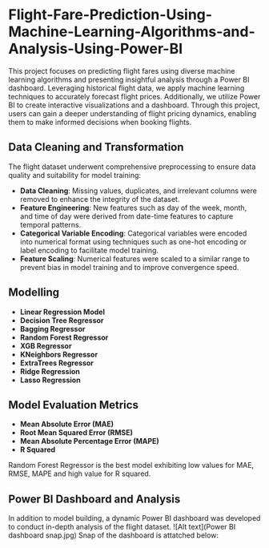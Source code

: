 # Flight-Fare-Prediction-Using-Machine-Learning-Algorithms-and-Analysis-Using-Power-BI

This project focuses on predicting flight fares using diverse machine learning algorithms and presenting insightful analysis through a Power BI dashboard. Leveraging historical flight data, we apply machine learning techniques to accurately forecast flight prices. Additionally, we utilize Power BI to create interactive visualizations and a dashboard. Through this project, users can gain a deeper understanding of flight pricing dynamics, enabling them to make informed decisions when booking flights.

## Data Cleaning and Transformation

The flight dataset underwent comprehensive preprocessing to ensure data quality and suitability for model training:

- **Data Cleaning**: Missing values, duplicates, and irrelevant columns were removed to enhance the integrity of the dataset.
- **Feature Engineering**: New features such as day of the week, month, and time of day were derived from date-time features to capture temporal patterns.
- **Categorical Variable Encoding**: Categorical variables were encoded into numerical format using techniques such as one-hot encoding or label encoding to facilitate model training.
- **Feature Scaling**: Numerical features were scaled to a similar range to prevent bias in model training and to improve convergence speed.

 ## Modelling

- **Linear Regression Model**
- **Decision Tree Regressor**
- **Bagging Regressor**
- **Random Forest Regressor**
- **XGB Regressor**
- **KNeighbors Regressor**
- **ExtraTrees Regressor**
- **Ridge Regression**
- **Lasso Regression**

## Model Evaluation Metrics
- **Mean Absolute Error (MAE)**
- **Root Mean Squared Error (RMSE)**
- **Mean Absolute Percentage Error (MAPE)**
- **R Squared**

Random Forest Regressor is the best model exhibiting low values for MAE, RMSE, MAPE and high value for R squared.

## Power BI Dashboard and Analysis

In addition to model building, a dynamic Power BI dashboard was developed to conduct in-depth analysis of the flight dataset.
![Alt text](Power BI dashboard snap.jpg)
Snap of the dashboard is attatched below:


